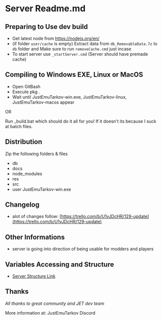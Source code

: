 # Server Readme.md
  
## Preparing to Use dev build
  
- Get latest node from https://nodejs.org/en/
- (if folder `user/cache` is empty) Extract data from `db_RemovableData.7z` to `db` folder and Make sure to run `removeCache.cmd` just incase
- To start server use `_startServer.cmd` (Server should have premade cache)  

## Compiling to Windows EXE, Linux or MacOS
- Open GitBash 
- Execute pkg .
- Wait until JustEmuTarkov-win.exe, JustEmuTarkov-linux, JustEmuTarkov-macos appear

OR

Run _build.bat which should do it all for you! If it doesn't its because I suck at batch files.

## Distribution
Zip the following folders & files
- db
- docs
- node_modules
- res
- src
- user 
JustEmuTarkov-win.exe

## Changelog
- alot of changes follow: [https://trello.com/b/U1vJDcHR/129-update](https://trello.com/b/U1vJDcHR/129-update)

## Other Informations
- server is going into direction of being usable for modders and players

## Variables Accessing and Structure  
- [Server Structure Link](https://git.justemutarkov.eu/JustEmuTarkov/Server_Documentation/src/master/ServerStructure.json)  

## Thanks
_All thanks to great community and JET dev team_

More information at: JustEmuTarkov Discord
